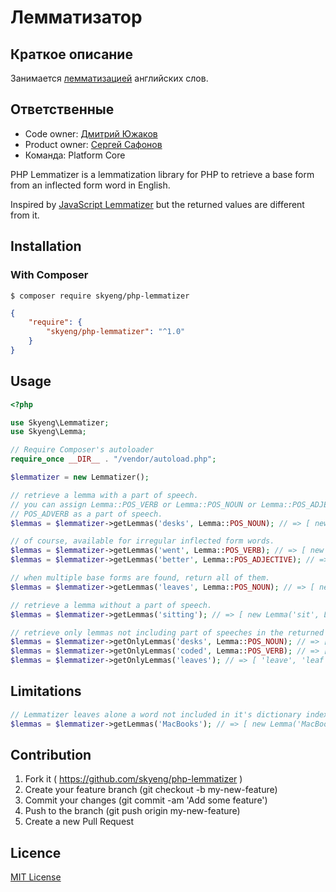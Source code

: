 # Лемматизатор

## Краткое описание
Занимается [лемматизацией](https://ru.wikipedia.org/wiki/%D0%9B%D0%B5%D0%BC%D0%BC%D0%B0%D1%82%D0%B8%D0%B7%D0%B0%D1%86%D0%B8%D1%8F) английских слов.

## Ответственные

- Code owner: [Дмитрий Южаков](https://skyeng.slack.com/team/U36JH2JF5)
- Product owner: [Сергей Сафонов](https://skyeng.slack.com/team/UQ9DX4G5Q)
- Команда: Platform Core


PHP Lemmatizer is a lemmatization library for PHP to retrieve a base form from an inflected form word in English.

Inspired by [JavaScript Lemmatizer](https://github.com/takafumir/javascript-lemmatizer) but the returned values are different from it.

## Installation

### With Composer

```
$ composer require skyeng/php-lemmatizer
```

```json
{
    "require": {
        "skyeng/php-lemmatizer": "^1.0"
    }
}
```

## Usage

```php
<?php

use Skyeng\Lemmatizer;
use Skyeng\Lemma;

// Require Composer's autoloader
require_once __DIR__ . "/vendor/autoload.php";

$lemmatizer = new Lemmatizer();

// retrieve a lemma with a part of speech.
// you can assign Lemma::POS_VERB or Lemma::POS_NOUN or Lemma::POS_ADJECTIVE or
// POS_ADVERB as a part of speech.
$lemmas = $lemmatizer->getLemmas('desks', Lemma::POS_NOUN); // => [ new Lemma('desk', Lemma::POS_NOUN) ]

// of course, available for irregular inflected form words.
$lemmas = $lemmatizer->getLemmas('went', Lemma::POS_VERB); // => [ new Lemma('go', Lemma::POS_VERB) ]
$lemmas = $lemmatizer->getLemmas('better', Lemma::POS_ADJECTIVE); // => [ new Lemma('better', Lemma::POS_ADJECTIVE), new Lemma('good', Lemma::POS_ADJECTIVE) ]

// when multiple base forms are found, return all of them.
$lemmas = $lemmatizer->getLemmas('leaves', Lemma::POS_NOUN); // => [ new Lemma('leave', Lemma::POS_NOUN), new Lemma('leaf', Lemma::POS_NOUN) ]

// retrieve a lemma without a part of speech.
$lemmas = $lemmatizer->getLemmas('sitting'); // => [ new Lemma('sit', Lemma::POS_VERB), new Lemma('sitting', Lemma::POS_ADJECTIVE) ]

// retrieve only lemmas not including part of speeches in the returned value.
$lemmas = $lemmatizer->getOnlyLemmas('desks', Lemma::POS_NOUN); // => [ 'desk' ]
$lemmas = $lemmatizer->getOnlyLemmas('coded', Lemma::POS_VERB); // => [ 'code' ]
$lemmas = $lemmatizer->getOnlyLemmas('leaves'); // => [ 'leave', 'leaf' ]
```

## Limitations
```php
// Lemmatizer leaves alone a word not included in it's dictionary index.
$lemmas = $lemmatizer->getLemmas('MacBooks'); // => [ new Lemma('MacBooks', Lemma::POS_NOUN) ]
```

## Contribution

1. Fork it ( https://github.com/skyeng/php-lemmatizer )
1. Create your feature branch (git checkout -b my-new-feature)
1. Commit your changes (git commit -am 'Add some feature')
1. Push to the branch (git push origin my-new-feature)
1. Create a new Pull Request

## Licence

[MIT License](https://github.com/skyeng/php-lemmatizer/blob/master/LICENSE)
